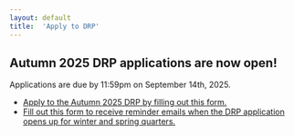 ```yaml
---
layout: default
title:  'Apply to DRP'
---
```


## Autumn 2025 DRP applications are now open!

Applications are due by 11:59pm on September 14th, 2025.

* [Apply to the Autumn 2025 DRP by filling out this form.](https://docs.google.com/forms/d/e/1FAIpQLSc3_JxYhvfRzDQKNt_oYwx23LdAb-aHubMjSKRer0Y8FxeeeQ/viewform?usp=dialog)
* [Fill out this form to receive reminder emails when the DRP application opens up for winter and spring quarters.](https://docs.google.com/forms/d/e/1FAIpQLSdq6fVS3UI3ABV0uQA1fNpujUruzHmR8QyI4ovkIdXadxqNQQ/viewform?usp=dialog)